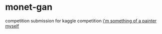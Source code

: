 # monet-gan
competition submission for kaggle competition
[i'm something of a painter myself](https://www.kaggle.com/competitions/gan-getting-started/overview/description)
